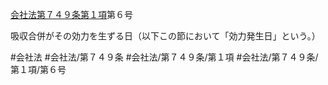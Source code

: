 [会社法第７４９条第１項](会社法＿＿＿＿第７４９条第１項)第６号

吸収合併がその効力を生ずる日（以下この節において「効力発生日」という。）


#会社法
#会社法/第７４９条
#会社法/第７４９条/第１項
#会社法/第７４９条/第１項/第６号
